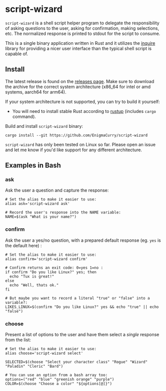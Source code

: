 # script-wizard

`script-wizard` is a shell script helper program to delegate the
responsibility of asking questions to the user, asking for
confirmation, making selections, etc. The normalized response is
printed to stdout for the script to consume.

This is a single binary application written in Rust and it utilizes
the [inquire](https://docs.rs/inquire/latest/inquire/index.html)
library for providing a nicer user interface than the typical shell
script is capable of.

## Install

The latest release is found on the [releases
page](https://github.com/EnigmaCurry/script-wizard/releases). Make
sure to download the archive for the correct system architecture
(x86_64 for intel or amd systems, aarch64 for arm64).

If your system architecture is not supported, you can try to build it
yourself:

 * You will need to install stable Rust according to
[rustup](https://rustup.rs/) (includes `cargo` command).

Build and install `script-wizard` binary:

```
cargo install --git https://github.com/EnigmaCurry/script-wizard
```

`script-wizard` has only been tested on Linux so far. Please open an
issue and let me know if you'd like support for any different
architecture.

## Examples in Bash

### ask

Ask the user a question and capture the response:

```
# Set the alias to make it easier to use:
alias ask='script-wizard ask'

# Record the user's response into the NAME variable:
NAME=$(ask "What is your name?")
```

### confirm

Ask the user a yes/no question, with a prepared default response (eg.
`yes` is the default here) :

```
# Set the alias to make it easier to use:
alias confirm='script-wizard confirm'

# Confirm returns an exit code: 0=yes 1=no :
if confirm "Do you like Linux?" yes; then
  echo "Tux is great!"
else
  echo "Well, thats ok."
fi

# But maybe you want to record a literal "true" or "false" into a variable?:
LIKES_LINUX=$(confirm "Do you like Linux?" yes && echo "true" || echo "false")
```

### choose

Present a list of options to the user and have them select a *single*
response from the list:

```
# Set the alias to make it easier to use:
alias choose='script-wizard select'

SELECTED=$(choose "Select your character class" "Rogue" "Wizard" "Paladin" "Cleric" "Bard")

# You can use an option from a bash array too:
options=("red" "blue" "greenish orange" "purple")
COLOR=$(choose "Choose a color" "${options[@]}")
```

